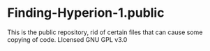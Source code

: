 # Finding-Hyperion-1.public
This is the public repository, rid of certain files that can cause some copying of code. LIcensed GNU GPL v3.0
